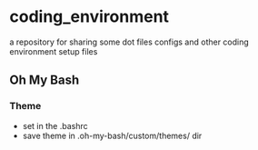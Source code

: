 # coding_environment

a repository for sharing some dot files configs and other coding environment setup files

## Oh My Bash

### Theme

-   set in the .bashrc
-   save theme in .oh-my-bash/custom/themes/ dir

